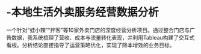 # -本地生活外卖服务经营数据分析
一个针对“蛙小辣”“拌客”等10家外卖门店的深度经营分析项目。通过整合门店与广告数据，我系统梳理了营收、成本与流量转化表现，并利用Tableau构建了交互式看板。分析结论直接指导了运营策略优化，实现了降本增效的业务目标。
